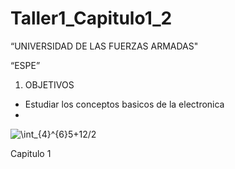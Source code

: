# Taller1_Capitulo1_2
 “UNIVERSIDAD DE LAS FUERZAS ARMADAS"
 
 “ESPE”
                                                                        
1. OBJETIVOS
* Estudiar los conceptos basicos de la electronica 
* 




<img src="https://latex.codecogs.com/svg.image?\int_{4}^{6}5&plus;12/2" title="\int_{4}^{6}5+12/2" />

Capitulo 1
